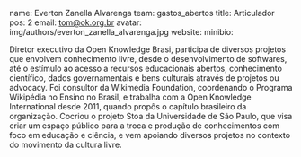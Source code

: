 name: Everton Zanella Alvarenga
team: gastos_abertos
title: Articulador
pos: 2
email: tom@ok.org.br
avatar: img/authors/everton_zanella_alvarenga.jpg
website:
minibio:

Diretor executivo da Open Knowledge Brasi, participa de diversos projetos que envolvem conhecimento livre, desde o desenvolvimento de softwares, até o estímulo ao acesso a recursos educacionais abertos, conhecimento científico, dados governamentais e bens culturais através de projetos ou advocacy. Foi consultor da Wikimedia Foundation, coordenando o Programa Wikipédia no Ensino no Brasil, e trabalha com a Open Knowledge International desde 2011, quando propôs o capítulo brasileiro da organização. Co­criou o projeto Stoa da Universidade de São Paulo, que visa criar um espaço público para a troca e produção de conhecimentos com foco em educação e ciência, e vem apoiando diversos projetos no contexto do movimento da cultura livre.
